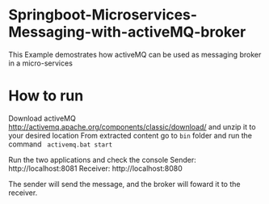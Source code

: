 # Springboot-Microservices-Messaging-with-activeMQ-broker
This Example demostrates how activeMQ can be used as messaging broker in a micro-services

# How to run
Download activeMQ http://activemq.apache.org/components/classic/download/ and unzip it to your desired location
From extracted content go to ``bin`` folder and run the command `` activemq.bat start``

Run the two applications and check the console
Sender: http://localhost:8081
Receiver: http://localhost:8080

The sender will send the message, and the broker will foward it to the receiver.
